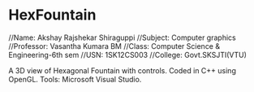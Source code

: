# HexFountain

//Name: Akshay Rajshekar Shiraguppi
//Subject: Computer graphics
//Professor: Vasantha Kumara BM
//Class: Computer Science & Engineering-6th sem
//USN: 1SK12CS003
//College: Govt.SKSJTI(VTU)

A 3D view of Hexagonal Fountain with controls.
Coded in C++ using OpenGL.
Tools: Microsoft Visual Studio.

